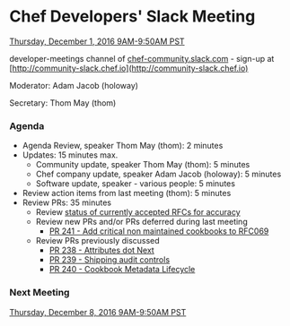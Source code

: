 # Chef Developers' Slack Meeting

[Thursday, December 1, 2016 9AM-9:50AM PST](http://everytimezone.com/#2016-12-1,240,cn3)

developer-meetings channel of [chef-community.slack.com](http://chef-community.slack.com) - sign-up at [http://community-slack.chef.io](http://community-slack.chef.io)

Moderator:  Adam Jacob (holoway)

Secretary:  Thom May (thom)

### Agenda
* Agenda Review, speaker Thom May (thom): 2 minutes
* Updates: 15 minutes max.
  * Community update, speaker Thom May (thom): 5 minutes
  * Chef company update, speaker Adam Jacob (holoway): 5 minutes
  * Software update, speaker - various people: 5 minutes
* Review action items from last meeting (thom): 5 minutes
* Review PRs:  35 minutes
  * Review [status of currently accepted RFCs for accuracy](https://chef.github.io/chef-rfc/)
  * Review new PRs and/or PRs deferred during last meeting
    * [PR 241 - Add critical non maintained cookbooks to RFC069](https://github.com/chef/chef-rfc/pull/241)
  * Review PRs previously discussed
    * [PR 238 - Attributes dot Next](https://github.com/chef/chef-rfc/pull/238)
    * [PR 239 - Shipping audit controls](https://github.com/chef/chef-rfc/pull/239)
    * [PR 240 - Cookbook Metadata Lifecycle](https://github.com/chef/chef-rfc/pull/240)

### Next Meeting

[Thursday, December 8, 2016 9AM-9:50AM PST](http://everytimezone.com/#2016-12-8,240,cn3)
